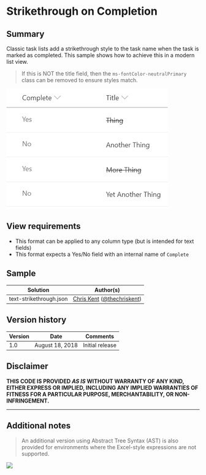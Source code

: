 # Strikethrough on Completion

## Summary
Classic task lists add a strikethrough style to the task name when the task is marked as completed. This sample shows how to achieve this in a modern list view.

> If this is NOT the title field, then the `ms-fontColor-neutralPrimary` class can be removed to ensure styles match.

![screenshot of the sample](./assets/screenshot.png)

## View requirements
- This format can be applied to any column type (but is intended for text fields)
- This format expects a Yes/No field with an internal name of `Complete`

## Sample

Solution|Author(s)
--------|---------
text-strikethrough.json | [Chris Kent](https://github.com/thechriskent) ([@thechriskent](https://twitter.com/thechriskent))

## Version history

Version|Date|Comments
-------|----|--------
1.0|August 18, 2018|Initial release

## Disclaimer
**THIS CODE IS PROVIDED *AS IS* WITHOUT WARRANTY OF ANY KIND, EITHER EXPRESS OR IMPLIED, INCLUDING ANY IMPLIED WARRANTIES OF FITNESS FOR A PARTICULAR PURPOSE, MERCHANTABILITY, OR NON-INFRINGEMENT.**

---

## Additional notes

> An additional version using Abstract Tree Syntax (AST) is also provided for environments where the Excel-style expressions are not supported.

<img src="https://pnptelemetry.azurewebsites.net/list-formatting/column-samples/text-strikethrough" />
